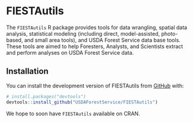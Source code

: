
# FIESTAutils

The `FIESTAutils` R package provides tools for data wrangling, spatial
data analysis, statistical modeling (including direct, model-assisted,
photo-based, and small area tools), and USDA Forest Service data base
tools. These tools are aimed to help Foresters, Analysts, and Scientists
extract and perform analyses on USDA Forest Service data.

## Installation

You can install the development version of FIESTAutils from
[GitHub](https://github.com/) with:

``` r
# install.packages("devtools")
devtools::install_github("USDAForestService/FIESTAutils")
```

We hope to soon have `FIESTAutils` available on CRAN.
